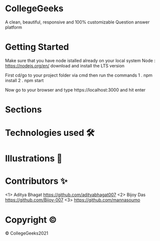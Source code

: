 # CollegeGeeks
A clean, beautiful, responsive and 100% customizable Question answer platform

# Getting Started
Make sure that you have node istalled already on your local system Node : https://nodejs.org/en/ download and install the LTS version

First cd/go to your project folder via cmd then run the commands 1 . npm install 2 . npm start

Now go to your browser and type https://localhost:3000 and hit enter

# Sections



# Technologies used 🛠️


# Illustrations 🍥



# Contributors ✨
<1> Aditya Bhagat https://github.com/adityabhagat007
<2> Bijoy Das https://github.com/Bijoy-007
<3> https://github.com/mannasoumo


# Copyright  ©

© CollegeGeeks2021

